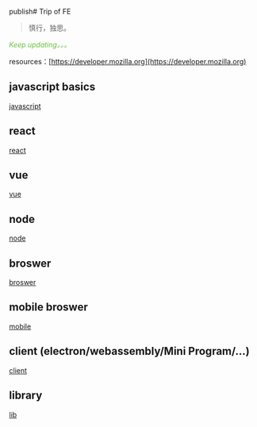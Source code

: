 publish# Trip of FE
> 慎行，独思。

*<span style="color:#67C23A">Keep updating。。。</span>*<br>

resources：[https://developer.mozilla.org](https://developer.mozilla.org)

## javascript basics

[javascript](./javascript.md)

## react

[react](./react.md)

## vue

[vue](./vue.md)

## node

[node](./node.md)

## broswer

[broswer](./broswer.md)

## mobile broswer
[mobile](./mobile.md)

## client (electron/webassembly/Mini Program/...)

[client](./client.md)

## library

[lib](./lib.md)







